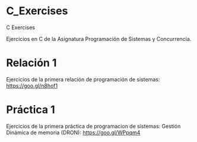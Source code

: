 # C_Exercises
C Exercises

Ejercicios en C de la Asignatura Programación de Sistemas y Concurrencia.

# Relación 1
Ejercicios de la primera relación de programación de sistemas:
    https://goo.gl/n8hof1

# Práctica 1
Ejercicios de la primera práctica de programacion de sistemas: Gestión Dinámica de memoria (DRON):
    https://goo.gl/WPpqm4
